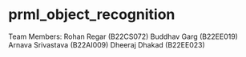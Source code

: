# prml_object_recognition

Team Members:
Rohan Regar (B22CS072)
Buddhav Garg (B22EE019)
Arnava Srivastava (B22AI009)
Dheeraj Dhakad (B22EE023)
